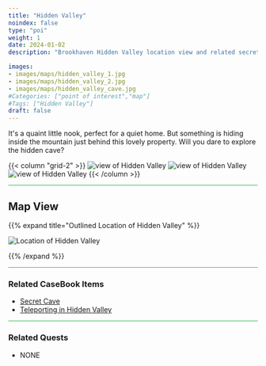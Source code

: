 ```yaml
---
title: "Hidden Valley"
noindex: false
type: "poi"
weight: 1
date: 2024-01-02
description: "Brookhaven Hidden Valley location view and related secrets"

images:
- images/maps/hidden_valley_1.jpg
- images/maps/hidden_valley_2.jpg
- images/maps/hidden_valley_cave.jpg
#Categories: ["point of interest","map"]
#Tags: ["Hidden Valley"]
draft: false
--- 
```


It's a quaint little nook, perfect for a quiet home. But something is hiding inside the mountain just behind this lovely property. Will you dare to explore the hidden cave?

{{< column "grid-2" >}}
![view of Hidden Valley](/images/maps/hidden_valley_1.jpg)
![view of Hidden Valley](/images/maps/hidden_valley_2.jpg)
![view of Hidden Valley](/images/maps/hidden_valley_cave.jpg)
{{< /column >}}


<hr style="background-color: #28b44c" size=8>

## Map View

{{% expand title="Outlined Location of Hidden Valley" %}}

![Location of Hidden Valley](/images/maps/hidden-valley.png)

{{% /expand %}}

<hr style="background-color: #28b44c" size=8>

### Related CaseBook Items

- [Secret Cave](/casebook/interesting/hidden_valley_cave/)
- [Teleporting in Hidden Valley](/casebook/interesting/teleporting/#hidden-valley-teleport-spot)

<hr style="background-color: #28b44c" size=8>

### Related Quests

- NONE